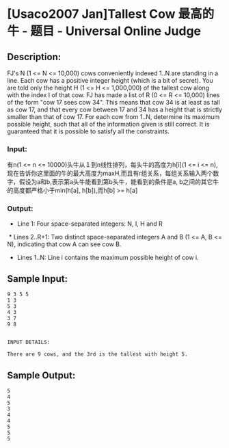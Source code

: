 # [Usaco2007 Jan]Tallest Cow 最高的牛 - 题目 - Universal Online Judge

## Description: 

FJ's N (1 <= N <= 10,000) cows conveniently indexed 1..N are standing in a line. Each cow has a positive integer height (which is a bit of secret). You are told only the height H (1 <= H <= 1,000,000) of the tallest cow along with the index I of that cow. FJ has made a list of R (0 <= R <= 10,000) lines of the form "cow 17 sees cow 34". This means that cow 34 is at least as tall as cow 17, and that every cow between 17 and 34 has a height that is strictly smaller than that of cow 17. For each cow from 1..N, determine its maximum possible height, such that all of the information given is still correct. It is guaranteed that it is possible to satisfy all the constraints. 

### Input: 

有n(1 <= n <= 10000)头牛从１到n线性排列，每头牛的高度为h[i](1 <= i <= n),现在告诉你这里面的牛的最大高度为maxH,而且有r组关系，每组关系输入两个数字，假设为a和b,表示第a头牛能看到第b头牛，能看到的条件是a, b之间的其它牛的高度都严格小于min(h[a], h[b]),而h[b] >= h[a]

### Output: 

* Line 1: Four space-separated integers: N, I, H and R

 * Lines 2..R+1: Two distinct space-separated integers A and B (1 <= A, B <= N), indicating that cow A can see cow B.

* Lines 1..N: Line i contains the maximum possible height of cow i. 


## Sample Input: 
```
9 3 5 5
1 3
5 3
4 3
3 7
9 8


INPUT DETAILS:

There are 9 cows, and the 3rd is the tallest with height 5.

```

## Sample Output: 
```
5
4
5
3
4
4
5
5
5

```
